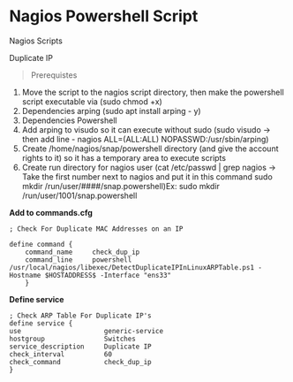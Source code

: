 # Nagios Powershell Script
Nagios Scripts

Duplicate IP

> Prerequistes

1. Move the script to the nagios script directory, then make the powershell script executable via (sudo chmod +x)
2. Dependencies arping (sudo apt install arping - y)
3. Dependencies Powershell
4. Add arping to visudo so it can execute without sudo (sudo visudo -> then add line - nagios ALL=(ALL:ALL) NOPASSWD:/usr/sbin/arping)
5. Create /home/nagios/snap/powershell directory (and give the account rights to it) so it has a temporary area to execute scripts
6. Create run directory for nagios user  (cat /etc/passwd | grep nagios -> Take the first number next to nagios and put it in this command sudo mkdir /run/user/####/snap.powershell)Ex: sudo mkdir /run/user/1001/snap.powershell

**Add to commands.cfg**

```
; Check For Duplicate MAC Addresses on an IP

define command {
    command_name     check_dup_ip   
    command_line     powershell /usr/local/nagios/libexec/DetectDuplicateIPInLinuxARPTable.ps1 -Hostname $HOSTADDRESS$ -Interface "ens33"   
    }
```

**Define service**
```
; Check ARP Table For Duplicate IP's
define service {
use                     generic-service
hostgroup               Switches
service_description     Duplicate IP
check_interval          60
check_command           check_dup_ip
}
```

